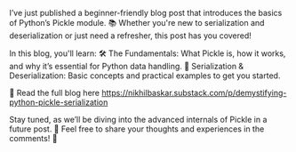 I’ve just published a beginner-friendly blog post that introduces the basics of Python’s Pickle module. 📚 Whether you're new to serialization and deserialization or just need a refresher, this post has you covered!

In this blog, you'll learn:
🛠️ The Fundamentals: What Pickle is, how it works, and why it’s essential for Python data handling.
🔧 Serialization & Deserialization: Basic concepts and practical examples to get you started.

🔗 Read the full blog here https://nikhilbaskar.substack.com/p/demystifying-python-pickle-serialization

Stay tuned, as we’ll be diving into the advanced internals of Pickle in a future post. 🌟 Feel free to share your thoughts and experiences in the comments! 💬
